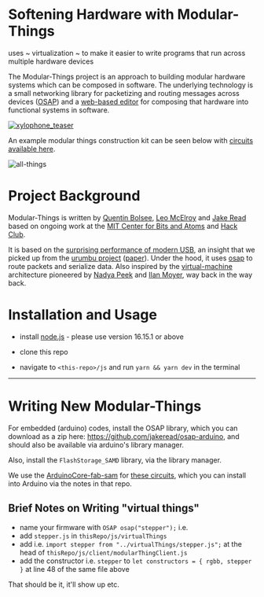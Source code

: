 # Softening Hardware with Modular-Things

uses ~ virtualization ~ to make it easier to write programs that run across multiple hardware devices

The Modular-Things project is an approach to building modular hardware systems which can be composed in software.
The underlying technology is a small networking library for packetizing and routing messages across devices ([OSAP](http://osap.tools/)) and a [web-based editor](https://modular-things.github.io/modular-things/) for composing that hardware into functional systems in software.

[![xylophone_teaser](https://user-images.githubusercontent.com/27078897/227839123-76ac63d5-3384-4ed5-862e-2ece6add0404.jpg)](https://vimeo.com/811895279)

An example modular things construction kit can be seen below with [circuits available here](https://github.com/modular-things/modular-things-circuits).

![all-things](https://user-images.githubusercontent.com/27078897/227838793-23ff9302-8a19-44f2-bb30-a2155078a1fb.jpg)

# Project Background

Modular-Things is written by [Quentin Bolsee](https://github.com/qbolsee), [Leo McElroy](https://github.com/leomcelroy) and [Jake Read](https://github.com/jakeread) based on ongoing work at the [MIT Center for Bits and Atoms](https://cba.mit.edu/) and [Hack Club](https://hackclub.com/). 

It is based on the [surprising performance of modern USB](log/2022-11_usb-motion-perf-tests-log.md), an insight that we picked up from the [urumbu project](https://gitlab.cba.mit.edu/neilg/urumbu) ([paper](https://cba.mit.edu/docs/papers/22.11.Urumbu.pdf)). Under the hood, it uses [osap](http://osap.tools/) to route packets and serialize data. Also inspired by the [virtual-machine](https://cba.mit.edu/docs/theses/16.08.Peek.pdf) architecture pioneered by [Nadya Peek](http://infosyncratic.nl/) and [Ilan Moyer](https://web.mit.edu/imoyer/www/index.html), way back in the way back. 

# Installation and Usage 

* install [node.js](https://nodejs.org/en/) - please use version 16.15.1 or above

* clone this repo

* navigate to `<this-repo>/js` and run `yarn && yarn dev` in the terminal

--- 

# Writing New Modular-Things

For embedded (arduino) codes, install the OSAP library, which you can download as a zip here: https://github.com/jakeread/osap-arduino, and should also be available via arduino's library manager.

Also, install the `FlashStorage_SAMD` library, via the library manager.

We use the [ArduinoCore-fab-sam](https://github.com/qbolsee/ArduinoCore-fab-sam) for [these circuits](https://github.com/modular-things/modular-things-circuits), which you can install into Arduino via the notes in that repo.

## Brief Notes on Writing "virtual things" 

- name your firmware with `OSAP osap("stepper");` i.e. 
- add `stepper.js` in `thisRepo/js/virtualThings`
- add i.e. `import stepper from "../virtualThings/stepper.js";` at the head of `thisRepo/js/client/modularThingClient.js`
- add the constructor i.e. `stepper` to `let constructors = { rgbb, stepper }` at line 48 of the same file above 

That should be it, it'll show up etc.
